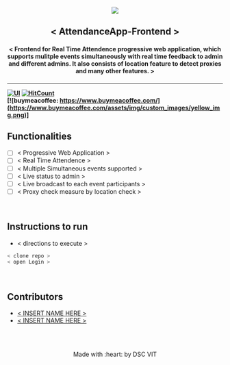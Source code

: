 <p align="center">
	<img src="https://user-images.githubusercontent.com/30529572/72455010-fb38d400-37e7-11ea-9c1e-8cdeb5f5906e.png" />
	<h2 align="center"> < AttendanceApp-Frontend > </h2>
	<h4 align="center"> < Frontend for Real Time Attendence progressive web application, which supports mulitple events simultaneously with real time feedback to admin and different admins. It also consists of location feature to detect proxies and many other features. > <h4>
</p>

--- 
  [![UI ](https://img.shields.io/badge/User%20Interface-Link%20to%20UI-orange?style=flat-square&logo=appveyor)](INSERT_UI_LINK_HERE)
[![HitCount](http://hits.dwyl.io/Nirmitjatana/attendanceApp-frontend.svg)](http://hits.dwyl.io/Nirmitjatana/attendanceApp-frontend)
<br>
[![buymeacoffee: https://www.buymeacoffee.com/](https://www.buymeacoffee.com/assets/img/custom_images/yellow_img.png)]
## Functionalities
- [ ] < Progressive Web Application >
- [ ]  < Real Time Attendence >
- [ ]  < Multiple Simultaneous events supported >
- [ ]  < Live status to admin >
- [ ]  < Live broadcast to each event participants >
- [ ]  < Proxy check measure by location check >
<br>


## Instructions to run

* < directions to execute >

```bash
< clone repo >
< open Login >
```

<br>

## Contributors

* [ < INSERT NAME HERE > ](INSERT_PROFILE_URL_HERE)
* [ < INSERT NAME HERE > ](INSERT_PROFILE_URL_HERE)



<br>
<br>

<p align="center">
	Made with :heart: by DSC VIT
</p>

